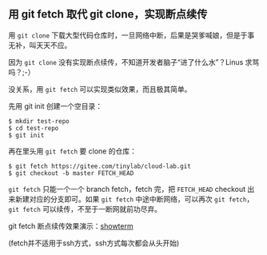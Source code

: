 ## **用 git fetch 取代 git clone，实现断点续传**

用 `git clone` 下载大型代码仓库时，一旦网络中断，后果是哭爹喊娘，但是于事无补，叫天天不应。

因为 `git clone` 没有实现断点续传，不知道开发者脑子“进了什么水”？Linus 求骂吗？;-）

没关系，用 `git fetch` 可以实现类似效果，而且极其简单。

先用 git init 创建一个空目录：

```text
$ mkdir test-repo
$ cd test-repo
$ git init
```

再在里头用 `git fetch` 要 clone 的仓库：

```text
$ git fetch https://gitee.com/tinylab/cloud-lab.git
$ git checkout -b master FETCH_HEAD
```

`git fetch` 只能一个一个 branch fetch，fetch 完，把 `FETCH_HEAD` checkout 出来新建对应的分支即可。如果 `git fetch` 中途中断网络，可以再次 `git fetch`，`git fetch` 可以续传，不至于一断网就前功尽弃。

git fetch 断点续传效果演示：[showterm](https://link.zhihu.com/?target=http%3A//showterm.io/d935b6cc3b28fb43458cb)



(fetch并不适用于ssh方式，ssh方式每次都会从头开始)